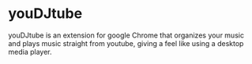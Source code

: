 youDJtube
=========

youDJtube is an extension for google Chrome that organizes your music and plays music straight from youtube, giving a feel like using a desktop media player.
